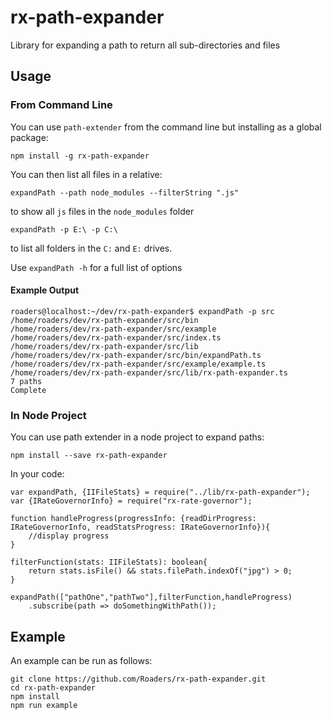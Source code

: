 # rx-path-expander

Library for expanding a path to return all sub-directories and files

## Usage

### From Command Line

You can use `path-extender` from the command line but installing as a global package:

`npm install -g rx-path-expander`

You can then list all files in a relative:

`expandPath --path node_modules --filterString ".js"`

to show all `js` files in the `node_modules` folder

`expandPath -p E:\ -p C:\`

to list all folders in the `C:` and `E:` drives.

Use `expandPath -h` for a full list of options

#### Example Output

```
roaders@localhost:~/dev/rx-path-expander$ expandPath -p src
/home/roaders/dev/rx-path-expander/src/bin
/home/roaders/dev/rx-path-expander/src/example
/home/roaders/dev/rx-path-expander/src/index.ts
/home/roaders/dev/rx-path-expander/src/lib
/home/roaders/dev/rx-path-expander/src/bin/expandPath.ts
/home/roaders/dev/rx-path-expander/src/example/example.ts
/home/roaders/dev/rx-path-expander/src/lib/rx-path-expander.ts
7 paths
Complete

```

### In Node Project

You can use path extender in a node project to expand paths:

`npm install --save rx-path-expander`

In your code:

```
var expandPath, {IIFileStats} = require("../lib/rx-path-expander");
var {IRateGovernorInfo} = require("rx-rate-governor");

function handleProgress(progressInfo: {readDirProgress: IRateGovernorInfo, readStatsProgress: IRateGovernorInfo}){
    //display progress
}

filterFunction(stats: IIFileStats): boolean{
    return stats.isFile() && stats.filePath.indexOf("jpg") > 0;
}

expandPath(["pathOne","pathTwo"],filterFunction,handleProgress)
    .subscribe(path => doSomethingWithPath());

```

## Example
An example can be run as follows:

```
git clone https://github.com/Roaders/rx-path-expander.git
cd rx-path-expander
npm install
npm run example
```
